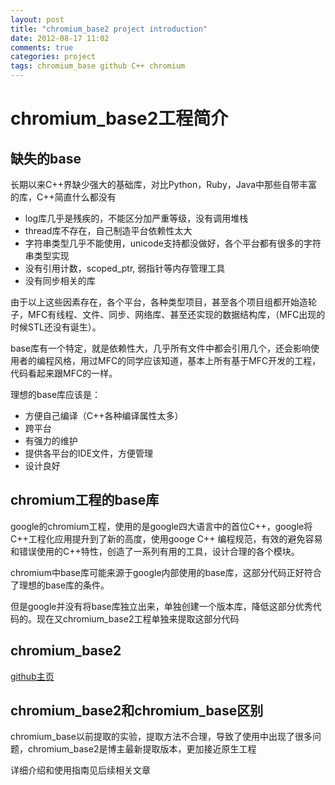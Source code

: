 ```yaml
---
layout: post
title: "chromium_base2 project introduction"
date: 2012-08-17 11:02
comments: true
categories: project 
tags: chromium_base github C++ chromium
---
```


chromium_base2工程简介
==========

缺失的base
----

长期以来C++界缺少强大的基础库，对比Python，Ruby，Java中那些自带丰富的库，C++简直什么都没有
 
 - log库几乎是残疾的，不能区分加严重等级，没有调用堆栈
 - thread库不存在，自己制造平台依赖性太大
 - 字符串类型几乎不能使用，unicode支持都没做好，各个平台都有很多的字符串类型实现
 - 没有引用计数，scoped_ptr, 弱指针等内存管理工具
 - 没有同步相关的库

由于以上这些因素存在，各个平台，各种类型项目，甚至各个项目组都开始造轮子，MFC有线程、文件、同步、网络库、甚至还实现的数据结构库，（MFC出现的时候STL还没有诞生）。

base库有一个特定，就是依赖性大，几乎所有文件中都会引用几个，还会影响使用者的编程风格，用过MFC的同学应该知道，基本上所有基于MFC开发的工程，代码看起来跟MFC的一样。

理想的base库应该是：

 -  方便自己编译（C++各种编译属性太多）
 -  跨平台
 -  有强力的维护
 -  提供各平台的IDE文件，方便管理
 -  设计良好


chromium工程的base库
--

google的chromium工程，使用的是google四大语言中的首位C++，google将C++工程化应用提升到了新的高度，使用googe C++
编程规范，有效的避免容易和错误使用的C++特性，创造了一系列有用的工具，设计合理的各个模块。

chromium中base库可能来源于google内部使用的base库，这部分代码正好符合了理想的base库的条件。

但是google并没有将base库独立出来，单独创建一个版本库，降低这部分优秀代码的。现在又chromium_base2工程单独来提取这部分代码

chromium_base2
--
[github主页](https://github.com/lianliuwei/chromium_base2)

chromium\_base2和chromium\_base区别
--
chromium_base以前提取的实验，提取方法不合理，导致了使用中出现了很多问题，chromium_base2是博主最新提取版本，更加接近原生工程

详细介绍和使用指南见后续相关文章